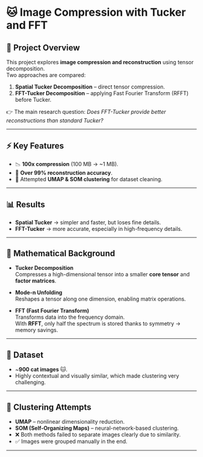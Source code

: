# 🐱 Image Compression with Tucker and FFT

## 📌 Project Overview
This project explores **image compression and reconstruction** using tensor decomposition.  
Two approaches are compared:  

1. **Spatial Tucker Decomposition** – direct tensor compression.  
2. **FFT-Tucker Decomposition** – applying Fast Fourier Transform (RFFT) before Tucker.  

👉 The main research question: *Does FFT-Tucker provide better reconstructions than standard Tucker?*

---

## ⚡ Key Features
- 📉 **100x compression** (100 MB → ~1 MB).  
- 🎯 **Over 99% reconstruction accuracy**.  
- 🧩 Attempted **UMAP & SOM clustering** for dataset cleaning.  
---

## 📊 Results
- **Spatial Tucker** → simpler and faster, but loses fine details.  
- **FFT-Tucker** → more accurate, especially in high-frequency details.  

---

## 🧮 Mathematical Background
- **Tucker Decomposition**  
  Compresses a high-dimensional tensor into a smaller **core tensor** and **factor matrices**.  

- **Mode-n Unfolding**  
  Reshapes a tensor along one dimension, enabling matrix operations.  

- **FFT (Fast Fourier Transform)**  
  Transforms data into the frequency domain.  
  With **RFFT**, only half the spectrum is stored thanks to symmetry → memory savings.  

---

## 📂 Dataset
- ~**900 cat images** 🐱.  
- Highly contextual and visually similar, which made clustering very challenging.  

---

## 🧪 Clustering Attempts
- **UMAP** – nonlinear dimensionality reduction.  
- **SOM (Self-Organizing Maps)** – neural-network-based clustering.  
- ❌ Both methods failed to separate images clearly due to similarity.  
- ✅ Images were grouped manually in the end.  

---

